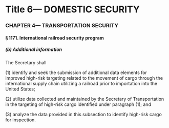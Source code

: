 
# Title 6— DOMESTIC SECURITY
### CHAPTER 4— TRANSPORTATION SECURITY
#### § 1171. International railroad security program
##### (b) Additional information

The Secretary shall

(1) identify and seek the submission of additional data elements for improved high-risk targeting related to the movement of cargo through the international supply chain utilizing a railroad prior to importation into the United States;

(2) utilize data collected and maintained by the Secretary of Transportation in the targeting of high-risk cargo identified under paragraph (1); and

(3) analyze the data provided in this subsection to identify high-risk cargo for inspection.
